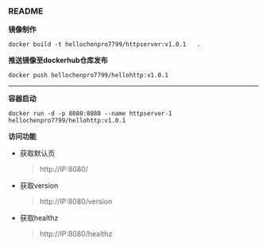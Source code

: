 ### README



**镜像制作**



```shell
docker build -t hellochenpro7799/httpserver:v1.0.1   .
```



**推送镜像至dockerhub仓库发布**

```shell
docker push hellochenpro7799/hellohttp:v1.0.1
```





****

**容器启动**

```shell
docker run -d -p 8080:8080 --name httpserver-1 hellochenpro7799/hellohttp:v1.0.1
```



**访问功能**

- 获取默认页

  > http://IP:8080/

- 获取version

  > http://IP:8080/version

- 获取healthz

  > http://IP:8080/healthz

  